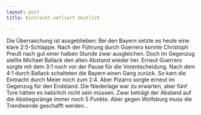 ```yaml
---
layout: post
title: Eintracht verliert deutlich

---
```


Die Überraschung ist ausgeblieben: Bei den Bayern setzte es heute eine klare 2:5-Schlappe. Nach der Führung durch Guerrero konnte Christoph Preuß nach gut einer halben Stunde zwar ausgleichen. Doch im Gegenzug stellte Michael Ballack den alten Abstand wieder her. Erneut Guerrero sorgte mit dem 3:1 noch vor der Pause für die Vorentscheidung. Nach dem 4:1 durch Ballack schalteten die Bayern einen Gang zurück. So kam die Eintracht durch Meier noch zum 2:4. Aber Pizarro sorgte erneut im Gegenzug für den Endstand. Die Niederlage war zu erwarten, aber fünf Tore hätten es natürlich nicht sein müssen. Zwar beträgt der Abstand auf die Abstiegsränge immer noch 5 Punkte. Aber gegen Wolfsburg muss die Trendwende geschafft werden...


